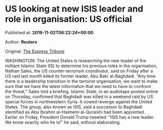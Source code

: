 
# US looking at new ISIS leader and role in organisation: US official

Published at: **2019-11-02T06:22:24+00:00**

Author: **Reuters**

Original: [The Express Tribune](https://tribune.com.pk/story/2092022/3-us-looking-new-isis-leader-role-organisation-us-official/)

WASHINGTON: The United States is researching the new leader of the militant Islamic State (IS) to determine his previous roles in the organisation, Nathan Sales, the US counter-terrorism coordinator, said on Friday after a US raid last month killed its former leader, Abu Bakr al-Baghdadi.
“Any time there is a leadership transition in the terrorist organisation, we want to make sure that we have the latest information that we need to have to confront the threat,” Sales told a briefing.
Islamic State, in an audiotape posted online on Thursday, confirmed that Baghdadi was killed in a weekend raid by US special forces in northwestern Syria. It vowed revenge against the United States.
The group, also known as ISIS, said a successor to Baghdadi identified as Abu Ibrahim al-Hashemi al-Quraishi had been appointed. Earlier on Friday, President Donald Trump tweeted: “ISIS has a new leader. We know exactly who he is!” he said, without elaborating.
